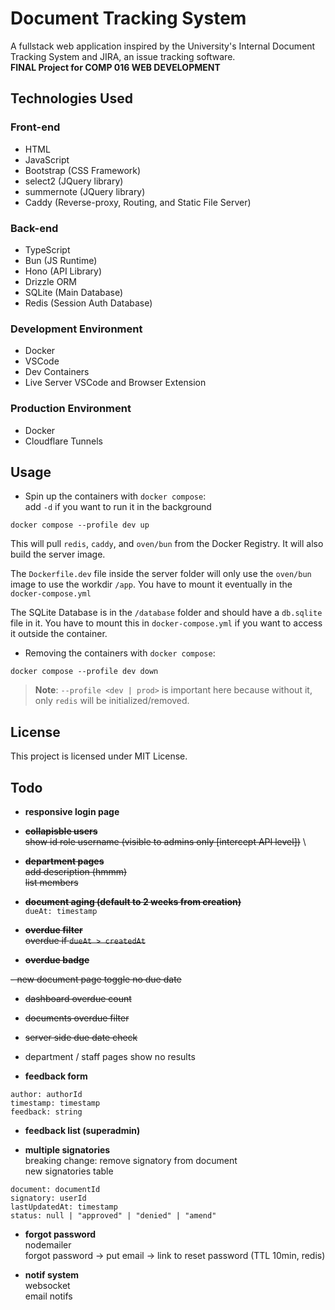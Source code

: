 # Document Tracking System

A fullstack web application inspired by the University's Internal Document Tracking System and JIRA, an issue tracking software. \
**FINAL Project for COMP 016 WEB DEVELOPMENT**

## Technologies Used

### Front-end

- HTML
- JavaScript
- Bootstrap (CSS Framework)
- select2 (JQuery library)
- summernote (JQuery library)
- Caddy (Reverse-proxy, Routing, and Static File Server)

### Back-end

- TypeScript
- Bun (JS Runtime)
- Hono (API Library)
- Drizzle ORM
- SQLite (Main Database)
- Redis (Session Auth Database)

### Development Environment

- Docker
- VSCode
- Dev Containers
- Live Server VSCode and Browser Extension

### Production Environment

- Docker
- Cloudflare Tunnels

## Usage

- Spin up the containers with `docker compose`: \
  add `-d` if you want to run it in the background

```
docker compose --profile dev up
```

This will pull `redis`, `caddy`, and `oven/bun` from the Docker Registry. It will also build the server image.

The `Dockerfile.dev` file inside the server folder will only use the `oven/bun` image to use the workdir `/app`. You have to mount it eventually in the `docker-compose.yml`

The SQLite Database is in the `/database` folder and should have a `db.sqlite` file in it. You have to mount this in `docker-compose.yml` if you want to access it outside the container.

- Removing the containers with `docker compose`:

```
docker compose --profile dev down
```

> **Note**: `--profile <dev | prod>` is important here because without it, only `redis` will be initialized/removed.

## License

This project is licensed under MIT License.

## Todo

- **responsive login page**

- ~~**collapisble users**~~ \
  ~~show id role username (visible to admins only [intercept API level])~~ \

- ~~**department pages**~~ \
  ~~add description (hmmm)~~ \
  ~~list members~~

- ~~**document aging (default to 2 weeks from creation)**~~ \
  `dueAt: timestamp`

- ~~**overdue filter**~~ \
  ~~overdue if `dueAt > createdAt`~~

- ~~**overdue badge**~~

~~- new document page toggle no due date~~

- ~~dashboard overdue count~~

- ~~documents overdue filter~~

- ~~server side due date check~~

- department / staff pages show no results

- **feedback form**

```
author: authorId
timestamp: timestamp
feedback: string
```

- **feedback list (superadmin)**

- **multiple signatories** \
  breaking change: remove signatory from document \
  new signatories table

```
document: documentId
signatory: userId
lastUpdatedAt: timestamp
status: null | "approved" | "denied" | "amend"
```

- **forgot password** \
  nodemailer \
  forgot password -> put email -> link to reset password (TTL 10min, redis)

- **notif system** \
  websocket \
  email notifs
